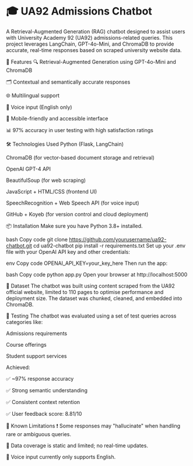 # 🎓 UA92 Admissions Chatbot
A Retrieval-Augmented Generation (RAG) chatbot designed to assist users with University Academy 92 (UA92) admissions-related queries. This project leverages LangChain, GPT-4o-Mini, and ChromaDB to provide accurate, real-time responses based on scraped university website data.

🚀 Features
🔍 Retrieval-Augmented Generation using GPT-4o-Mini and ChromaDB

🗂️ Contextual and semantically accurate responses

🌐 Multilingual support

🎤 Voice input (English only)

📱 Mobile-friendly and accessible interface

📊 97% accuracy in user testing with high satisfaction ratings

🛠 Technologies Used
Python (Flask, LangChain)

ChromaDB (for vector-based document storage and retrieval)

OpenAI GPT-4 API

BeautifulSoup (for web scraping)

JavaScript + HTML/CSS (frontend UI)

SpeechRecognition + Web Speech API (for voice input)

GitHub + Koyeb (for version control and cloud deployment)

📦 Installation
Make sure you have Python 3.8+ installed.

bash
Copy code
git clone https://github.com/yourusername/ua92-chatbot.git
cd ua92-chatbot
pip install -r requirements.txt
Set up your .env file with your OpenAI API key and other credentials:

env
Copy code
OPENAI_API_KEY=your_key_here
Then run the app:

bash
Copy code
python app.py
Open your browser at http://localhost:5000

📄 Dataset
The chatbot was built using content scraped from the UA92 official website, limited to 110 pages to optimise performance and deployment size. The dataset was chunked, cleaned, and embedded into ChromaDB.

🧪 Testing
The chatbot was evaluated using a set of test queries across categories like:

Admissions requirements

Course offerings

Student support services

Achieved:

✅ ~97% response accuracy

✅ Strong semantic understanding

✅ Consistent context retention

✅ User feedback score: 8.81/10

🧠 Known Limitations
❗ Some responses may "hallucinate" when handling rare or ambiguous queries.

📄 Data coverage is static and limited; no real-time updates.

🎤 Voice input currently only supports English.
